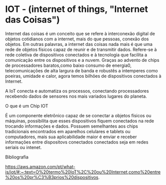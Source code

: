 # IOT - (internet of things, "Internet das Coisas")

Internet das coisas é um conceito que se refere à interconexão digital de objetos cotidianos com a internet, mais do que pessoas, conexão dos objetos. Em outras palavras, a internet das coisas nada mais é que uma rede de objetos físicos capaz de reunir e de transmitir dados. Refere-se à rede coletiva de dispositivos conectados e à tecnologia que facilita a comunicação entre os dispositivos e a nuvem. Graças ao advento de chips de processadores baratos,como baixo consumo de energia0, telecomunicações de alta largura de banda e robustês a intemperes como poeiras, umidade e calor, agora temos bilhões de dispositivos conectados à Internet.

A IoT conecta e automatiza os processos, conectando processadores recebendo dados de sensores nos mais variados lugares do planeta.

O que é um Chip IOT

É um componente eletrônico capaz de se conectar a objetos físicos ou máquinas, possibilita que esses dispositivos fiquem conectados na rede trocando informações e dados. Possuem semelhantes aos chips tradicionais encontrados em aparelhos celulares e tablets ou computadores, mais sua aplicabilidade maior é enviar e receber informações entre dispositovs conectados conectados seja em redes seriais ou intenet.

Bibliografia

https://aws.amazon.com/pt/what-is/iot/#:~:text=O%20termo%20IoT%2C%20ou%20Internet,como%20entre%20os%20pr%C3%B3prios%20dispositivos.
